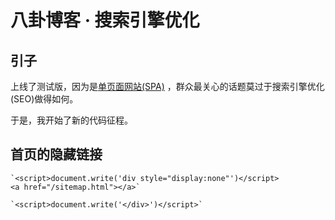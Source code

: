 # 八卦博客 · 搜索引擎优化
## 引子

上线了测试版，因为是[单页面网站(SPA)](https://baike.baidu.com/item/SPA/17536313) ，群众最关心的话题莫过于搜索引擎优化(SEO)做得如何。

于是，我开始了新的代码征程。

## 首页的隐藏链接

```
`<script>document.write('div style="display:none"')</script>
<a href="/sitemap.html"></a>` 

`<script>document.write('</div>')</script>`


```